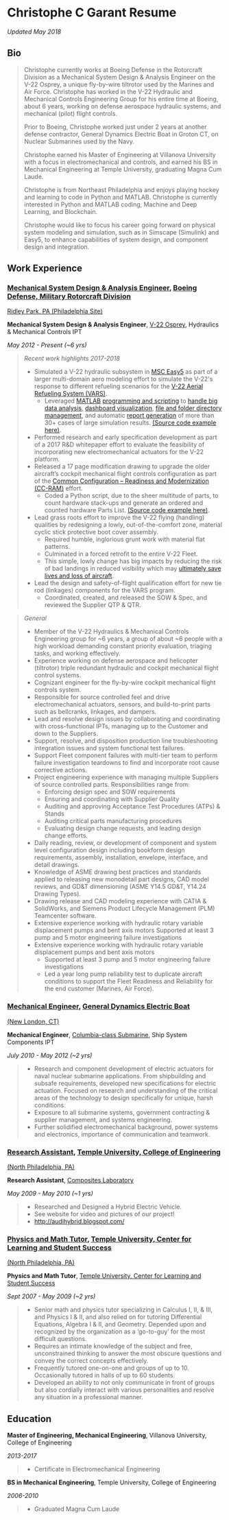 # Christophe C Garant Resume
*Updated May 2018*

## Bio
> Christophe currently works at Boeing Defense in the Rotorcraft Division as a Mechanical System Design & Analysis Engineer on the V-22 Osprey, a unique fly-by-wire tiltrotor used by the Marines and Air Force.  Christophe has worked in the V-22 Hydraulic and Mechanical Controls Engineering Group for his entire time at Boeing, about 6 years, working on defense aerospace hydraulic systems, and mechanical (pilot) flight controls.
>
> Prior to Boeing, Christophe worked just under 2 years at another defense contractor, General Dynamics Electric Boat in Groton CT, on Nuclear Submarines used by the Navy.
>
> Christophe earned his Master of Engineering at Villanova University with a focus in electromechanical and controls, and earned his BS in Mechanical Engineering at Temple University, graduating Magna Cum Laude.  
>
> Christophe is from Northeast Philadelphia and enjoys playing hockey and learning to code in Python and MATLAB.  Christophe is currently interested in Python and MATLAB coding, Machine and Deep Learning, and Blockchain.
>
> Christophe would like to focus his career going forward on physical system  modeling and simulation, such as in Simscape (Simulink) and Easy5, to enhance capabilities of system design, and component design and integration.

## Work Experience
### [Mechanical System Design & Analysis Engineer](https://jobs.boeing.com/category/mechanical-and-structural-engineering-jobs/185/2639/1), [Boeing Defense, Military Rotorcraft Division](http://www.boeing.com/defense/rotorcraft/)

[Ridley Park, PA (Philadelphia Site)](https://goo.gl/maps/8WB71Em3KzG2)

**Mechanical System Design & Analysis Engineer**, [V-22 Osprey](http://www.boeing.com/defense/v-22-osprey/index.page), Hydraulics & Mechanical Controls IPT

*May 2012 - Present (~6 yrs)*
> *Recent work highlights 2017-2018*
> - Simulated a V-22 hydraulic subsystem in [MSC Easy5](http://www.mscsoftware.com/product/easy5) as part of a larger multi-domain aero modeling effort to simulate the V-22's response to different refueling scenarios for the [V-22 Aerial Refueling System (VARS)](https://breakingdefense.com/2016/05/v-22-refueling-contract-highlights-close-ties-to-f-35/).
>   - Leveraged [MATLAB](https://www.mathworks.com/products/matlab.html) [programming and scripting](https://www.mathworks.com/help/matlab/programming-and-data-types.html) to [handle big data analysis](), [dashboard visualization](https://www.mathworks.com/help/matlab/graphics.html), [file and folder directory management](https://www.mathworks.com/help/matlab/file-operations.html), and automatic [report generation](https://www.mathworks.com/help/rptgen/index.html?searchHighlight=report&s_tid=doc_srchtitle) of more than 30+ cases of large simulation results. [(Source code example here)](https://github.com/ccgarant/big-data-matlab-import-and-plot-workflow).
> - Performed research and early specification development as part of a 2017 R&D whitepaper effort to evaluate the feasibility of incorporating new electromechanical actuators for the V-22 platform. 
> - Released a 17 page modification drawing to upgrade the older aircraft’s cockpit mechanical flight controls configuration as part of the [Common Configuration – Readiness and Modernization (CC-RAM)](https://breakingdefense.com/2018/02/streamlined-mv-22-maintenance-from-70-osprey-types-down-to-5/) effort.
>   - Coded a Python script, due to the sheer multitude of parts, to count hardware stack-ups and generate an ordered and counted hardware Parts List. [(Source code example here)](https://github.com/ccgarant/Parts-List-Generator).
> - Lead grass roots effort to improve the V-22 flying (handling) qualities by redesigning a lowly, out-of-the-comfort zone, material cyclic stick protective boot cover assembly.
>   - Required humble, inglorious grunt work with material flat patterns.
>   - Culminated in a forced retrofit to the entire V-22 Fleet.  
>   - This simple, lowly change has big impacts by reducing the risk of bad landings in reduced visibility which may [ultimately save lives and loss of aircraft](https://www.marinecorpstimes.com/news/your-marine-corps/2015/11/23/pilot-missteps-brownout-led-to-hawaii-osprey-crash/).
> - Lead the design and safety-of-flight qualification effort for new tie rod (linkages) components for the VARS program.
>   - Coordinated, created, and released the SOW & Spec, and reviewed the Supplier QTP & QTR.

> *General*
> - Member of the V-22 Hydraulics & Mechanical Controls Engineering group for ~6 years, a group of about ~6 people with a high workload demanding constant priority evaluation, triaging tasks, and working effectively.
> - Experience working on defense aerospace and helicopter (tiltrotor) triple redundant hydraulic and cockpit mechanical flight control systems.
> - Cognizant engineer for the fly-by-wire cockpit mechanical flight controls system.
> - Responsible for source controlled feel and drive electromechanical actuators, sensors, and build-to-print parts such as bellcranks, linkages, and dampers.
> - Lead and resolve design issues by collaborating and coordinating with cross-functional IPTs, managing up to the Customer and down to the Suppliers.
> - Support, resolve, and disposition production line troubleshooting integration issues and system functional test failures.  
> - Support Fleet component failures with multi-tier team to perform failure investigation teardowns to find and incorporate root cause corrective actions.
> - Project engineering experience with managing multiple Suppliers of source controlled parts.  Responsibilities range from:
>   - Enforcing design spec and SOW requirements
>   - Ensuring and coordinating with Supplier Quality
>   - Auditing and approving Acceptance Test Procedures (ATPs) & Stands
>   - Auditing critical parts manufacturing procedures
>   - Evaluating design change requests, and leading design change efforts.
> - Daily reading, review, or development of component and system level configuration design including bookform design requirements, assembly, installation, envelope, interface, and detail drawings.
> - Knowledge of ASME drawing best practices and standards applied to releasing new monodetail part designs, CAD model reviews, and GD&T dimensioning (ASME Y14.5 GD&T, Y14.24 Drawing Types).
> - Drawing release and CAD modeling experience with CATIA & SolidWorks, and Siemens Product Lifecycle Management (PLM) Teamcenter software.
> - Extensive experience working with hydraulic rotary variable displacement pumps and bent axis motors
Supported at least 3 pump and 5 motor engineering failure investigations
> - Extensive experience working with hydraulic rotary variable displacement pumps and bent axis motors
>   - Supported at least 3 pump and 5 motor engineering failure investigations
>   - Led a year long pump reliability test to duplicate aircraft conditions to support the Fleet Readiness and Reliability for the end customer (Marines, Air Force).

### [Mechanical Engineer](https://careers-gd-electricboat.icims.com/jobs/12370/engineer-i-ii/job), [General Dynamics Electric Boat](http://www.gdeb.com/)

[(New London, CT)](https://goo.gl/maps/NbKQYRWHNYA2)

**Mechanical Engineer**, [Columbia-class Submarine](https://en.wikipedia.org/wiki/Columbia-class_submarine), Ship System Components IPT

*July 2010 - May 2012 (~2 yrs)*

> - Research and component development of electric actuators for naval nuclear submarine applications. From shipbuilding and subsafe requirements, developed new specifications for electric actuation. Focused on research and understanding of the critical areas of the technology to design specifically for unique, harsh conditions.
> - Exposure to all submarine systems, government contracting & supplier management, and systems engineering.
> - Further solidified electromechanical background, power systems and electronics, importance of communication and teamwork.


### [Research Assistant](https://engineering.temple.edu/research/labs-centers#mechanicallabs), [Temple University, College of Engineering](https://engineering.temple.edu/)

[(North Philadelphia, PA)](https://goo.gl/maps/44hTr5W7G672)

**Research Assistant**, [Composites Laboratory](https://engineering.temple.edu/research/labs-centers#mechanicallabs)

*May 2009 - May 2010 (~1 yrs)*

> - Researched and Designed a Hybrid Electric Vehicle.
> - See website for video and pictures of our project!
> - http://audihybrid.blogspot.com/


### [Physics and Math Tutor](http://www.temple.edu/class/employment-opportunities/tutoring-positions.asp), [Temple University, Center for Learning and Student Success](http://www.temple.edu/class/index.asp)

[(North Philadelphia, PA)](https://goo.gl/maps/44hTr5W7G672)

**Physics and Math Tutor**, [Temple University, Center for Learning and Student Success](https://goo.gl/maps/dALBXtDHTT42)

*Sept 2007 - May 2009 (~2 yrs)*

> - Senior math and physics tutor specializing in Calculus I, II, & III, and Physics I & II, and also relied on for tutoring Differential Equations, Algebra I & II, and Geometry. Depended upon and recognized by the organization as a ‘go-to-guy’ for the most difficult questions. 
> - Requires an intimate knowledge of the subject and free, unconstrained thinking to answer the most obscure questions and convey the correct concepts effectively.
> - Frequently tutored one-on-one and groups of up to 10. Occasionally tutored in halls of up to 60 students.
> - Developed an ability to not only communicate in front of groups but also cordially interact with various personalities and resolve any situation in a professional manner.


## Education

**Master of Engineering, Mechanical Engineering**, Villanova University, College of Engineering

*2013-2017*
> - Certificate in Electromechanical Engineering

**BS in Mechanical Engineering**, Temple University, College of Engineering

*2006-2010*
> - Graduated Magna Cum Laude














